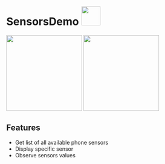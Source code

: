 # SensorsDemo <img src="https://user-images.githubusercontent.com/44686602/213526606-75accaa9-961a-4759-b82e-e52b2b94481d.png" width="50"> 


<img src="https://user-images.githubusercontent.com/44686602/213187510-3bd40a2b-70bd-4391-96f6-a190ddc735cb.jpg" width="200"> <img src="https://user-images.githubusercontent.com/44686602/213523756-126692e2-2b4a-49c8-9cea-ccd901c71239.png" width="200">

## Features
 - Get list of all available phone sensors
 - Display specific sensor
 - Observe sensors values
